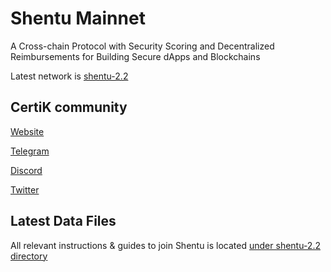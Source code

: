 # Shentu Mainnet

A Cross-chain Protocol with Security Scoring and Decentralized Reimbursements for Building Secure dApps and Blockchains

Latest network is [shentu-2.2](https://github.com/certikfoundation/mainnet/tree/main/shentu-2.2)

## CertiK community

[Website](https://www.certik.foundation/)

[Telegram](https://t.me/certikfoundation)

[Discord](https://discord.gg/Q5a68GCY9Z)

[Twitter](https://twitter.com/certikorg)

## Latest Data Files

All relevant instructions & guides to join Shentu is located [under shentu-2.2 directory](https://github.com/certikfoundation/mainnet/tree/main/shentu-2.2)
